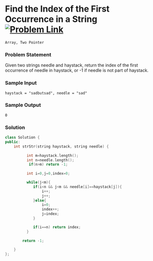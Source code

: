 
# Find the Index of the First Occurrence in a String &ensp;  [![Problem Link](https://img.shields.io/badge/-LeetCode-FFA116?style=for-the-badge&logo=LeetCode&logoColor=black)](https://leetcode.com/problems/find-the-index-of-the-first-occurrence-in-a-string/description/)

```
Array, Two Pointer
``` 
### Problem Statement 
Given two strings needle and haystack, return the index of the first occurrence of needle in haystack, or -1 if needle is not part of haystack.

### Sample Input
```
haystack = "sadbutsad", needle = "sad"
```
### Sample Output
```
0
```

### Solution
```cpp
class Solution {
public:
    int strStr(string haystack, string needle) {
          
          int m=haystack.length();
          int n=needle.length();
           if(n>m) return -1;
          
          int i=0,j=0,index=0;

          while(j<m){
             if(i<n && j<m && needle[i]==haystack[j]){
                 i++;
                 j++;
             }else{
                 i=0;
                 index++;
                 j=index; 
             }

             if(i==n) return index;
          }
          
        return -1;        
          
    }
};
```